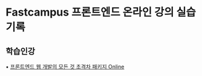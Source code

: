 # Fastcampus 프론트엔드 온라인 강의 실습 기록

## 학습인강

▪️ [프론트엔드 웹 개발의 모든 것 초격차 패키지 Online](https://fastcampus.co.kr/dev_online_fesignature)
